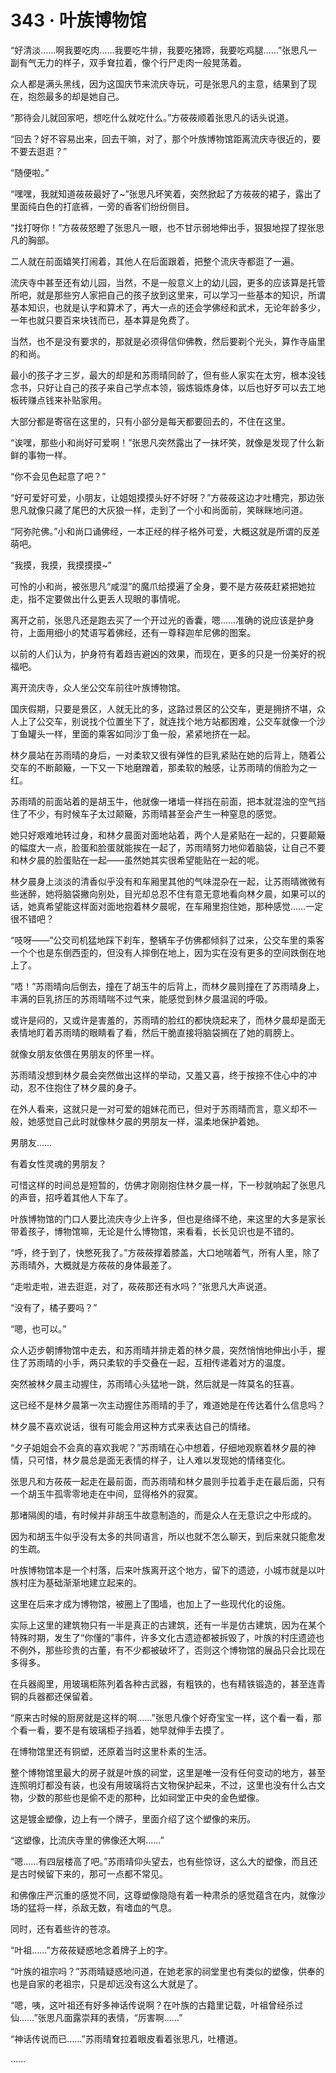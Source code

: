 # 343 · 叶族博物馆

“好清淡……啊我要吃肉……我要吃牛排，我要吃猪蹄，我要吃鸡腿……”张思凡一副有气无力的样子，双手耷拉着，像个行尸走肉一般晃荡着。

众人都是满头黑线，因为这国庆节来流庆寺玩，可是张思凡的主意，结果到了现在，抱怨最多的却是她自己。

“那待会儿就回家吧，想吃什么就吃什么。”方莜莜顺着张思凡的话头说道。

“回去？好不容易出来，回去干嘛，对了，那个叶族博物馆距离流庆寺很近的，要不要去逛逛？”

“随便啦。”

“嘿嘿，我就知道莜莜最好了\~”张思凡坏笑着，突然掀起了方莜莜的裙子，露出了里面纯白色的打底裤，一旁的香客们纷纷侧目。

“找打呀你！”方莜莜怒瞪了张思凡一眼，也不甘示弱地伸出手，狠狠地捏了捏张思凡的胸部。

二人就在前面嬉笑打闹着，其他人在后面跟着，把整个流庆寺都逛了一遍。

流庆寺中甚至还有幼儿园，当然，不是一般意义上的幼儿园，更多的应该算是托管所吧，就是那些穷人家把自己的孩子放到这里来，可以学习一些基本的知识，所谓基本知识，也就是认字和算术了，再大一点的还会学佛经和武术，无论年龄多少，一年也就只要百来块钱而已，基本算是免费了。

当然，也不是没有要求的，那就是必须得信仰佛教，然后要剃个光头，算作寺庙里的和尚。

最小的孩子才三岁，最大的却是和苏雨晴同龄了，但有些人家实在太穷，根本没钱念书，只好让自己的孩子来自己学点本领，锻炼锻炼身体，以后也好歹可以去工地板砖赚点钱来补贴家用。

大部分都是寄宿在这里的，只有小部分是每天都要回去的，不住在这里。

“诶嘿，那些小和尚好可爱啊！”张思凡突然露出了一抹坏笑，就像是发现了什么新鲜的事物一样。

“你不会见色起意了吧？”

“好可爱好可爱，小朋友，让姐姐摸摸头好不好呀？”方莜莜这边才吐槽完，那边张思凡就像只藏了尾巴的大灰狼一样，走到了一个小和尚面前，笑眯眯地问道。

“阿弥陀佛。”小和尚口诵佛经，一本正经的样子格外可爱，大概这就是所谓的反差萌吧。

“我摸，我摸，我摸摸摸\~”

可怜的小和尚，被张思凡“咸湿”的魔爪给摸遍了全身，要不是方莜莜赶紧把她拉走，指不定要做出什么更丢人现眼的事情呢。

离开之前，张思凡还是跑去买了一个开过光的香囊，嗯……准确的说应该是护身符，上面用细小的梵语写着佛经，还有一尊释迦牟尼佛的图案。

以前的人们认为，护身符有着趋吉避凶的效果，而现在，更多的只是一份美好的祝福吧。

离开流庆寺，众人坐公交车前往叶族博物馆。

国庆假期，只要是景区，人就无比的多，这路过景区的公交车，更是拥挤不堪，众人上了公交车，别说找个位置坐下了，就连找个地方站都困难，公交车就像一个沙丁鱼罐头一样，里面的乘客如同沙丁鱼一般，紧紧地挤在一起。

林夕晨站在苏雨晴的身后，一对柔软又很有弹性的巨乳紧贴在她的后背上，随着公交车的不断颠簸，一下又一下地磨蹭着，那柔软的触感，让苏雨晴的俏脸为之一红。

苏雨晴的前面站着的是胡玉牛，他就像一堵墙一样挡在前面，把本就混浊的空气挡住了不少，有时候车子太过颠簸，苏雨晴甚至会产生一种窒息的感觉。

她只好艰难地转过身，和林夕晨面对面地站着，两个人是紧贴在一起的，只要颠簸的幅度大一点，脸蛋和脸蛋就能挨在一起了，苏雨晴努力地仰着脑袋，让自己不要和林夕晨的脸蛋贴在一起——虽然她其实很希望能贴在一起的呢。

林夕晨身上淡淡的清香似乎没有和车厢里其他的气味混杂在一起，让苏雨晴微微有些迷醉，她将脑袋撇向别处，目光却总忍不住有意无意地看向林夕晨，如果可以的话，她真希望能这样面对面地抱着林夕晨呢，在车厢里抱住她，那种感觉……一定很不错吧？

“吱呀——”公交司机猛地踩下刹车，整辆车子仿佛都倾斜了过来，公交车里的乘客一个个也是东倒西歪的，但没有人摔倒在地上，因为实在没有更多的空间跌倒在地上了。

“唔！”苏雨晴向后倒去，撞在了胡玉牛的后背上，而林夕晨则撞在了苏雨晴身上，丰满的巨乳挤压的苏雨晴喘不过气来，能感觉到林夕晨温润的呼吸。

或许是闷的，又或许是害羞的，苏雨晴的脸红的都快烧起来了，而林夕晨却是面无表情地盯着苏雨晴的眼睛看了看，然后干脆直接将脑袋搁在了她的肩膀上。

就像女朋友依偎在男朋友的怀里一样。

苏雨晴没想到林夕晨会突然做出这样的举动，又羞又喜，终于按捺不住心中的冲动，忍不住抱住了林夕晨的身子。

在外人看来，这就只是一对可爱的姐妹花而已，但对于苏雨晴而言，意义却不一般，她感觉自己此时就像林夕晨的男朋友一样，温柔地保护着她。

男朋友……

有着女性灵魂的男朋友？

可惜这样的时间总是短暂的，仿佛才刚刚抱住林夕晨一样，下一秒就响起了张思凡的声音，招呼着其他人下车了。

叶族博物馆的门口人要比流庆寺少上许多，但也是络绎不绝，来这里的大多是家长带着孩子，博物馆嘛，无论是什么博物馆，来看看，长长见识也是不错的。

“呼，终于到了，快憋死我了。”方莜莜撑着膝盖，大口地喘着气，所有人里，除了苏雨晴外，大概就是方莜莜的身体最差了。

“走啦走啦，进去逛逛，对了，莜莜那还有水吗？”张思凡大声说道。

“没有了，橘子要吗？”

“嗯，也可以。”

众人迈步朝博物馆中走去，和苏雨晴并排走着的林夕晨，突然悄悄地伸出小手，握住了苏雨晴的小手，两只柔软的手交叠在一起，互相传递着对方的温度。

突然被林夕晨主动握住，苏雨晴心头猛地一跳，然后就是一阵莫名的狂喜。

这已经不是林夕晨第一次主动握住苏雨晴的手了，难道她是在传达着什么信息吗？

林夕晨不喜欢说话，很有可能会用这种方式来表达自己的情绪。

“夕子姐姐会不会真的喜欢我呢？”苏雨晴在心中想着，仔细地观察着林夕晨的神情，只可惜，林夕晨总是面无表情的样子，让人难以发现她的情绪变化。

张思凡和方莜莜一起走在最前面，而苏雨晴和林夕晨则手拉着手走在最后面，只有一个胡玉牛孤零零地走在中间，显得格外的寂寞。

那堵隔阂的墙，有时候并非胡玉牛故意制造的，而是众人在无意识之中形成的。

因为和胡玉牛似乎没有太多的共同语言，所以也就不怎么聊天，到后来就只能愈发的生疏。

叶族博物馆本是一个村落，后来叶族离开这个地方，留下的遗迹，小城市就是以叶族村庄为基础渐渐地建立起来的。

这里在后来才成为博物馆，被圈上了围墙，也加上了一些现代化的设施。

实际上这里的建筑物只有一半是真正的古建筑，还有一半是仿古建筑，因为在某个特殊时期，发生了“你懂的”事件，许多文化古遗迹都被拆毁了，叶族的村庄遗迹也不例外，那些珍贵的古董，有不少都被破坏了，否则这个博物馆的展品只会比现在多得多。

在兵器阁里，用玻璃柜陈列着各种古武器，有粗铁的，也有精铁锻造的，甚至连青铜的兵器都还保留着。

“原来古时候的厨房就是这样的啊……”张思凡像个好奇宝宝一样，这个看一看，那个看一看，要不是有玻璃柜子挡着，她早就伸手去摸了。

在博物馆里还有铜塑，还原着当时这里朴素的生活。

整个博物馆里最大的房子就是叶族的祠堂，这里是唯一没有任何变动的地方，甚至连照明灯都没有装，也没有用玻璃将古文物保护起来，不过，这里也没有什么古文物，少数的那些也是偷不走的那种，比如祠堂正中央的金色塑像。

这是镀金塑像，边上有一个牌子，里面介绍了这个塑像的来历。

“这塑像，比流庆寺里的佛像还大啊……”

“嗯……有四层楼高了吧。”苏雨晴仰头望去，也有些惊讶，这么大的塑像，而且还是古时候留下来的，那可一点都不常见。

和佛像庄严沉重的感觉不同，这尊塑像隐隐有着一种肃杀的感觉蕴含在内，就像沙场的猛将一样，杀敌无数，有嗜血的气息。

同时，还有着些许的苍凉。

“叶祖……”方莜莜疑惑地念着牌子上的字。

“叶族的祖宗吗？”苏雨晴疑惑地问道，在她老家的祠堂里也有类似的塑像，供奉的也是自家的老祖宗，只是却远没有这么大就是了。

“嗯，咦，这叶祖还有好多神话传说啊？在叶族的古籍里记载，叶祖曾经杀过仙……”张思凡面露崇拜的表情，“厉害啊……”

“神话传说而已……”苏雨晴耷拉着眼皮看着张思凡，吐槽道。

……
